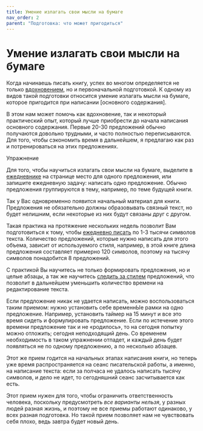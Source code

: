 ```yaml
---
title: Умение излагать свои мысли на бумаге
nav_order: 2
parent: "Подготовка: что может пригодиться"
---
```



# Умение излагать свои мысли на бумаге

Когда начинаешь писать книгу, успех во многом определяется не только
[вдохновением](FIXME:inspiration.md), но и первоначальной подготовкой.
К одному из видов такой подготовки относится умение излагать мысли на
бумаге, которое пригодится при написании [основного содержания].

В этом нам может помочь как вдохновение, так и некоторый практический
опыт, который лучше приобрести до начала написания основного
содержания.  Первые 20-30 предложений обычно получаются довольно
трудными, и часто полностью переписываются.  Для того, чтобы
сэкономить время в дальнейшем, я предлагаю как раз и потренироваться
на этих предложениях.

Упражнение

Для того, чтобы научиться излагать свои мысли на бумаге, выделите в
[ежедневнике](FIXME:notebook.md) на странице место для одного
предложения, или запишите ежедневную задачу: написать одно
предложение.  Обычно предложения группируются в тему, например, по
теме будущей книги.

Так у Вас одновременно появится начальный материал для книги.
Предложения не обязательно должны образовывать связный текст, но будет
нелишним, если некоторые из них будут связаны друг с другом.

Такая практика на протяжение нескольких недель позволит Вам
подготовиться к тому, чтобы [ежедневно писать](FIXME:) по 1-3 тысячи
символов текста.  Количество предложений, которые нужно написать для
этого объема, зависит от используемого стиля, например, в этой книге
длина предложения составляет примерно 120 символов, поэтому на тысячу
символов понадобится 8 предложений.

С практикой Вы научитесь не только формировать предложения, но и целые
абзацы, а так же научитесь [следить за стилем](FIXME:) предложений,
что позволит в дальнейшем уменьшить количество времени на
редактирование текста.

Если предложение никак не удается написать, можно воспользоваться
таким приемом: нужно установить себе временнЫе рамки на одно
предложение.  Например, установить таймер на 15 минут и все это время
сидеть и формулировать предложение.  Если по истечение этого времени
предложение так и не «родилось», то на сегодня попытку можно отложить;
сегодня неподходящий день.  Со временем необходимость в таком
упражнении отпадет, и каждый день будет появляться не по одному
предложению, а по несколько абзацев.

Этот же прием годится на начальных этапах написания книги, но теперь
уже время распространяется на сеанс писательской работы, а именно, на
написание текста: если за полчаса не удалось написать тысячу символов,
и дело не идет, то сегодняшний сеанс засчитывается как есть.

Этот прием нужен для того, чтобы ограничить ответственность человека,
поскольку предусмотреть *все варианты нельзя*, у разных людей разная
жизнь, и поэтому не все приемы работают одинаково, у всех разная
подготовка.  Но такой прием позволяет нам не чувствовать себя плохо,
ведь завтра будет новый день.
